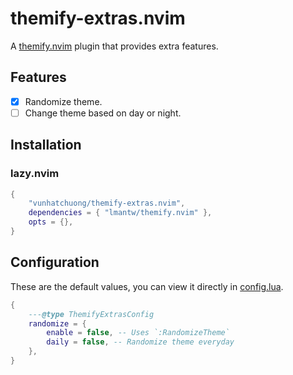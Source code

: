 # themify-extras.nvim

A [themify.nvim](https://github.com/LmanTW/themify.nvim) plugin that provides extra features.

## Features

- [x] Randomize theme.
- [ ] Change theme based on day or night.

## Installation

### lazy.nvim

```lua
{
    "vunhatchuong/themify-extras.nvim",
    dependencies = { "lmantw/themify.nvim" },
    opts = {},
}
```

## Configuration

These are the default values, you can view it directly in [config.lua](./lua/themify-extras/config.lua).

```lua
{
    ---@type ThemifyExtrasConfig
    randomize = {
        enable = false, -- Uses `:RandomizeTheme`
        daily = false, -- Randomize theme everyday
    },
}
```
